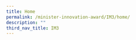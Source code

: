 ```yaml
---
title: Home
permalink: /minister-innovation-award/IM3/home/
description: ""
third_nav_title: IM3
---
```

